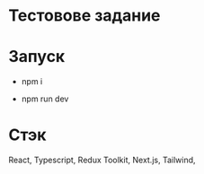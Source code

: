 # Тестовове задание

# Запуск

- npm i

- npm run dev

# Стэк
React, Typescript, Redux Toolkit, Next.js, Tailwind,  
